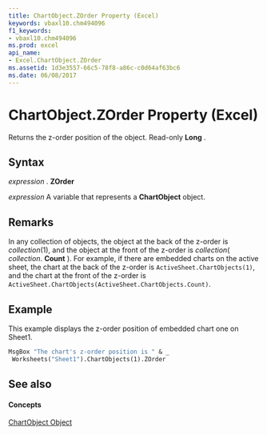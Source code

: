 ```yaml
---
title: ChartObject.ZOrder Property (Excel)
keywords: vbaxl10.chm494096
f1_keywords:
- vbaxl10.chm494096
ms.prod: excel
api_name:
- Excel.ChartObject.ZOrder
ms.assetid: 1d3e3557-66c5-78f8-a86c-c0d64af63bc6
ms.date: 06/08/2017
---
```



# ChartObject.ZOrder Property (Excel)

Returns the z-order position of the object. Read-only  **Long** .


## Syntax

 _expression_ . **ZOrder**

 _expression_ A variable that represents a **ChartObject** object.


## Remarks

In any collection of objects, the object at the back of the z-order is  _collection_(1), and the object at the front of the z-order is  _collection_( _collection_. **Count** ). For example, if there are embedded charts on the active sheet, the chart at the back of the z-order is `ActiveSheet.ChartObjects(1)`, and the chart at the front of the z-order is  `ActiveSheet.ChartObjects(ActiveSheet.ChartObjects.Count)`.


## Example

This example displays the z-order position of embedded chart one on Sheet1.


```vb
MsgBox "The chart's z-order position is " & _ 
 Worksheets("Sheet1").ChartObjects(1).ZOrder
```


## See also


#### Concepts


[ChartObject Object](chartobject-object-excel.md)


